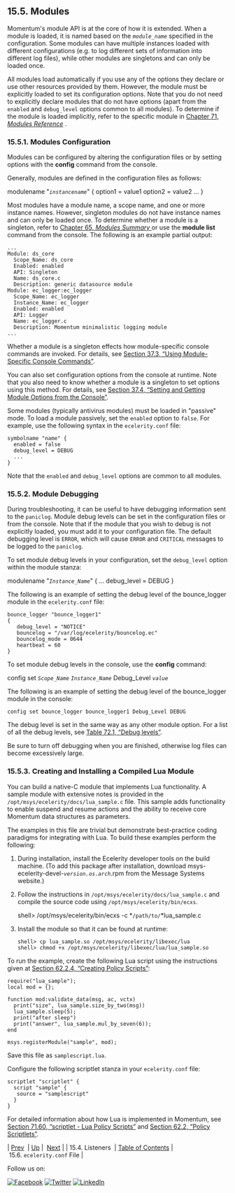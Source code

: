 ## 15.5. Modules

Momentum's module API is at the core of how it is extended. When a module is loaded, it is named based on the *`module_name`* specified in the configuration. Some modules can have multiple instances loaded with different configurations (e.g. to log different sets of information into different log files), while other modules are singletons and can only be loaded once.

All modules load automatically if you use any of the options they declare or use other resources provided by them. However, the module must be explicitly loaded to set its configuration options. Note that you do not need to explicitly declare modules that do not have options (apart from the `enabled` and `debug_level` options common to all modules). To determine if the module is loaded implicitly, refer to the specific module in [Chapter 71, *Modules Reference*](modules.php "Chapter 71. Modules Reference") .

### 15.5.1. Modules Configuration

Modules can be configured by altering the configuration files or by setting options with the **config** command from the console.

Generally, modules are defined in the configuration files as follows:

modulename "*`instancename`*" {
  option1 = value1
  option2 = value2
  ...
}

Most modules have a module name, a scope name, and one or more instance names. However, singleton modules do not have instance names and can only be loaded once. To determine whether a module is a singleton, refer to [Chapter 65, *Modules Summary*        ](modules.summary.all.modules.php "Chapter 65. Modules Summary") or use the **module list**      command from the console. The following is an example partial output:

```
...
Module: ds_core
  Scope_Name: ds_core
  Enabled: enabled
  API: Singleton
  Name: ds_core.c
  Description: generic datasource module
Module: ec_logger:ec_logger
  Scope_Name: ec_logger
  Instance_Name: ec_logger
  Enabled: enabled
  API: Logger
  Name: ec_logger.c
  Description: Momentum minimalistic logging module
...
```

Whether a module is a singleton effects how module-specific console commands are invoked. For details, see [Section 37.3, “Using Module-Specific Console Commands”](module_specific_console_commands.using.php "37.3. Using Module-Specific Console Commands").

You can also set configuration options from the console at runtime. Note that you also need to know whether a module is a singleton to set options using this method. For details, see [Section 37.4, “Setting and Getting Module Options from the Console”](modules.options.console.php "37.4. Setting and Getting Module Options from the Console").

Some modules (typically antivirus modules) must be loaded in "passive" mode. To load a module passively, set the `enabled` option to `false`. For example, use the following syntax in the `ecelerity.conf` file:

```
symbolname "name" {
  enabled = false
  debug_level = DEBUG 
  ...
}
```

Note that the `enabled` and `debug_level` options are common to all modules.

### 15.5.2. Module Debugging

During troubleshooting, it can be useful to have debugging information sent to the `paniclog`. Module debug levels can be set in the configuration files or from the console. Note that if the module that you wish to debug is not explicitly loaded, you must add it to your configuration file. The default debugging level is `ERROR`, which will cause `ERROR` and `CRITICAL` messages to be logged to the `paniclog`.

To set module debug levels in your configuration, set the `debug_level` option within the module stanza:

modulename "*`Instance_Name`*" {
  ...
  debug_level = DEBUG
}

The following is an example of setting the debug level of the bounce_logger module in the `ecelerity.conf` file:

```
bounce_logger "bounce_logger1"
{
   debug_level = "NOTICE"
   bouncelog = "/var/log/ecelerity/bouncelog.ec"
   bouncelog_mode = 0644
   heartbeat = 60
}
```

To set module debug levels in the console, use the **config** command:

config set *`Scope_Name`* *`Instance_Name`* Debug_Level *`value`*

The following is an example of setting the debug level of the bounce_logger module in the console:

`config set bounce_logger bounce_logger1 Debug_Level DEBUG`

The debug level is set in the same way as any other module option. For a list of all the debug levels, see [Table 72.1, “Debug levels”](conf.ref.debug_flags.php#conf.ref.debug.levels "Table 72.1. Debug levels").

Be sure to turn off debugging when you are finished, otherwise log files can become excessively large.

### 15.5.3. Creating and Installing a Compiled Lua Module

You can build a native-C module that implements Lua functionality. A sample module with extensive notes is provided in the `/opt/msys/ecelerity/docs/lua_sample.c` file. This sample adds functionality to enable suspend and resume actions and the ability to receive core Momentum data structures as parameters.

The examples in this file are trivial but demonstrate best-practice coding paradigms for integrating with Lua. To build these examples perform the following:

1.  During installation, install the Ecelerity developer tools on the build machine. (To add this package after installation, download msys-ecelerity-devel-*`version.os.arch`*.rpm from the Message Systems website.)

2.  Follow the instructions in `/opt/msys/ecelerity/docs/lua_sample.c` and compile the source code using `/opt/msys/ecelerity/bin/ecxs`.

    shell> /opt/msys/ecelerity/bin/ecxs -c *`/path/to/`*lua_sample.c
3.  Install the module so that it can be found at runtime:

    ```
    shell> cp lua_sample.so /opt/msys/ecelerity/libexec/lua
    shell> chmod +x /opt/msys/ecelerity/libexec/lua/lua_sample.so
    ```

To run the example, create the following Lua script using the instructions given at [Section 62.2.4, “Creating Policy Scripts”](implementing.policy.scriptlets.php#policy.best.practices "62.2.4. Creating Policy Scripts"):

```
require("lua_sample");
local mod = {};

function mod:validate_data(msg, ac, vctx)
  print("size", lua_sample.size_by_two(msg))
  lua_sample.sleep(5);
  print("after sleep")
  print("answer", lua_sample.mul_by_seven(6));
end

msys.registerModule("sample", mod);
```

Save this file as `samplescript.lua`.

Configure the following scriptlet stanza in your `ecelerity.conf` file:

```
scriptlet "scriptlet" {
  script "sample" {
   source = "samplescript"
  }
}
```

For detailed information about how Lua is implemented in Momentum, see [Section 71.60, “scriptlet - Lua Policy Scripts”](modules.scriptlet.php "71.60. scriptlet - Lua Policy Scripts") and [Section 62.2, “Policy Scriptlets”](implementing.policy.scriptlets.php "62.2. Policy Scriptlets").

| [Prev](listeners.php)  | [Up](conf.overview.php) |  [Next](conf.ref.ecelerity.conf.php) |
| 15.4. Listeners  | [Table of Contents](index.php) |  15.6. `ecelerity.conf` File |

Follow us on:

[![Facebook](https://support.messagesystems.com/images/icon-facebook.png)](http://www.facebook.com/messagesystems) [![Twitter](https://support.messagesystems.com/images/icon-twitter.png)](http://twitter.com/#!/MessageSystems) [![LinkedIn](https://support.messagesystems.com/images/icon-linkedin.png)](http://www.linkedin.com/company/message-systems)